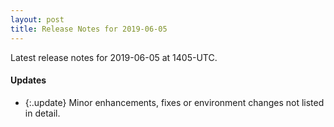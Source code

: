 ```yaml
---
layout: post
title: Release Notes for 2019-06-05
---
```


Latest release notes for 2019-06-05 at 1405-UTC.

<div class='updates' markdown='1'>

#### Updates

- {:.update} Minor enhancements, fixes or environment changes not listed in detail.

</div>


